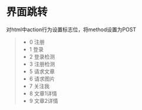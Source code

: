 界面跳转
===============
对html中action行为设置标志位，将method设置为POST
> * 0 注册
> * 1 登录
> * 2 登录检测
> * 3 注册检测
> * 5 请求文章
> * 6 请求图片
> * 7 关注我
> * 8 文章1详情
> * 9 文章2详情

